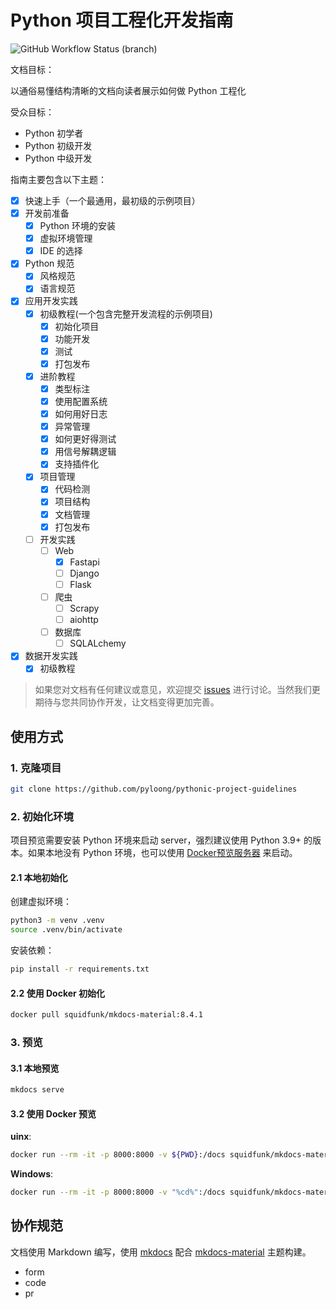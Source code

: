 # Python 项目工程化开发指南

![GitHub Workflow Status (branch)](https://img.shields.io/github/workflow/status/pyloong/pythonic-project-guidelines/gh-page/main?label=gh-page&logo=github&style=flat-square)

文档目标：

以通俗易懂结构清晰的文档向读者展示如何做 Python 工程化

受众目标：

- Python 初学者
- Python 初级开发
- Python 中级开发

指南主要包含以下主题：

- [x] 快速上手（一个最通用，最初级的示例项目）
- [x] 开发前准备
    - [x] Python 环境的安装
    - [x] 虚拟环境管理
    - [x] IDE 的选择
- [x] Python 规范
    - [x] 风格规范
    - [x] 语言规范
- [x] 应用开发实践
    - [x] 初级教程(一个包含完整开发流程的示例项目)
        - [x] 初始化项目
        - [x] 功能开发
        - [x] 测试
        - [x] 打包发布
    - [x] 进阶教程
        - [x] 类型标注
        - [x] 使用配置系统
        - [x] 如何用好日志
        - [x] 异常管理
        - [x] 如何更好得测试
        - [x] 用信号解耦逻辑
        - [x] 支持插件化
    - [x] 项目管理
        - [x] 代码检测
        - [x] 项目结构
        - [x] 文档管理
        - [x] 打包发布
    - [ ] 开发实践
        - [ ] Web
            - [x] Fastapi
            - [ ] Django
            - [ ] Flask
        - [ ] 爬虫
            - [ ] Scrapy
            - [ ] aiohttp
        - [ ] 数据库
            - [ ] SQLALchemy
- [x] 数据开发实践
    - [x] 初级教程

> 如果您对文档有任何建议或意见，欢迎提交 [issues](https://github.com/pyloong/pythonic-project-guidelines/issues)
> 进行讨论。当然我们更期待与您共同协作开发，让文档变得更加完善。

## 使用方式

### 1. 克隆项目

```bash
git clone https://github.com/pyloong/pythonic-project-guidelines
```

### 2. 初始化环境

项目预览需要安装 Python 环境来启动 server，强烈建议使用 Python 3.9+ 的版本。如果本地没有 Python
环境，也可以使用 [Docker预览服务器](https://squidfunk.github.io/mkdocs-material/creating-your-site/#creating-your-site)
来启动。

#### 2.1 本地初始化

创建虚拟环境：

```bash
python3 -m venv .venv
source .venv/bin/activate
```

安装依赖：

```bash
pip install -r requirements.txt
```

#### 2.2 使用 Docker 初始化

```bash
docker pull squidfunk/mkdocs-material:8.4.1
```

### 3. 预览

#### 3.1 本地预览

```bash
mkdocs serve
```

#### 3.2 使用 Docker 预览

**uinx**:

```bash
docker run --rm -it -p 8000:8000 -v ${PWD}:/docs squidfunk/mkdocs-material:8.4.1
```

**Windows**:

```bash
docker run --rm -it -p 8000:8000 -v "%cd%":/docs squidfunk/mkdocs-material:8.4.1
```

## 协作规范

文档使用 Markdown 编写，使用 [mkdocs](https://www.mkdocs.org/)
配合 [mkdocs-material](https://squidfunk.github.io/mkdocs-material/) 主题构建。

- form
- code
- pr
